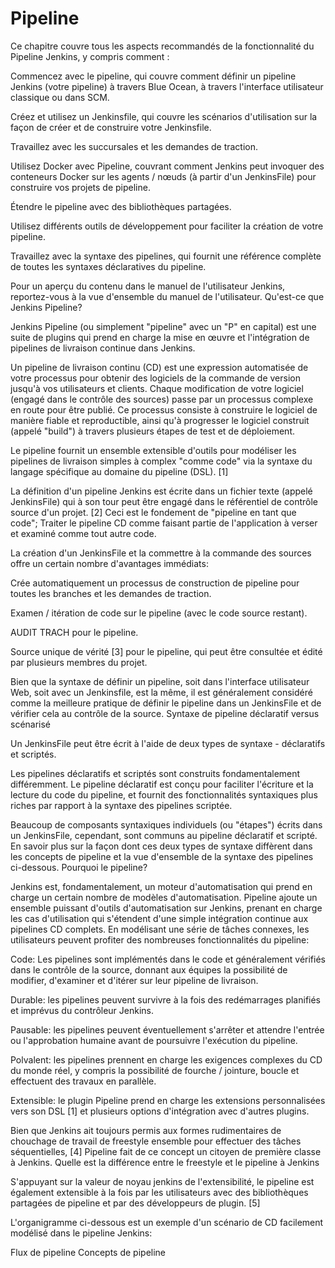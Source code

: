 # Pipeline

Ce chapitre couvre tous les aspects recommandés de la fonctionnalité du Pipeline Jenkins, y compris comment : 

Commencez avec le pipeline, qui couvre comment définir un pipeline Jenkins (votre pipeline) à travers Blue Ocean, à travers l'interface utilisateur classique ou dans SCM. 

Créez et utilisez un Jenkinsfile, qui couvre les scénarios d'utilisation sur la façon de créer et de construire votre Jenkinsfile. 

Travaillez avec les succursales et les demandes de traction. 

Utilisez Docker avec Pipeline, couvrant comment Jenkins peut invoquer des conteneurs Docker sur les agents / nœuds (à partir d'un JenkinsFile) pour construire vos projets de pipeline. 

Étendre le pipeline avec des bibliothèques partagées. 

Utilisez différents outils de développement pour faciliter la création de votre pipeline. 

Travaillez avec la syntaxe des pipelines, qui fournit une référence complète de toutes les syntaxes déclaratives du pipeline.

Pour un aperçu du contenu dans le manuel de l'utilisateur Jenkins, reportez-vous à la vue d'ensemble du manuel de l'utilisateur.
Qu'est-ce que Jenkins Pipeline?

Jenkins Pipeline (ou simplement "pipeline" avec un "P" en capital) est une suite de plugins qui prend en charge la mise en œuvre et l'intégration de pipelines de livraison continue dans Jenkins.

Un pipeline de livraison continu (CD) est une expression automatisée de votre processus pour obtenir des logiciels de la commande de version jusqu'à vos utilisateurs et clients. Chaque modification de votre logiciel (engagé dans le contrôle des sources) passe par un processus complexe en route pour être publié. Ce processus consiste à construire le logiciel de manière fiable et reproductible, ainsi qu'à progresser le logiciel construit (appelé "build") à travers plusieurs étapes de test et de déploiement.

Le pipeline fournit un ensemble extensible d'outils pour modéliser les pipelines de livraison simples à complex "comme code" via la syntaxe du langage spécifique au domaine du pipeline (DSL). [1]

La définition d'un pipeline Jenkins est écrite dans un fichier texte (appelé JenkinsFile) qui à son tour peut être engagé dans le référentiel de contrôle source d'un projet. [2] Ceci est le fondement de "pipeline en tant que code"; Traiter le pipeline CD comme faisant partie de l'application à verser et examiné comme tout autre code.

La création d'un JenkinsFile et la commettre à la commande des sources offre un certain nombre d'avantages immédiats: 

Crée automatiquement un processus de construction de pipeline pour toutes les branches et les demandes de traction. 

Examen / itération de code sur le pipeline (avec le code source restant). 

AUDIT TRACH pour le pipeline. 

Source unique de vérité [3] pour le pipeline, qui peut être consultée et édité par plusieurs membres du projet.

Bien que la syntaxe de définir un pipeline, soit dans l'interface utilisateur Web, soit avec un Jenkinsfile, est la même, il est généralement considéré comme la meilleure pratique de définir le pipeline dans un JenkinsFile et de vérifier cela au contrôle de la source.
Syntaxe de pipeline déclaratif versus scénarisé

Un JenkinsFile peut être écrit à l'aide de deux types de syntaxe - déclaratifs et scriptés.

Les pipelines déclaratifs et scriptés sont construits fondamentalement différemment. Le pipeline déclaratif est conçu pour faciliter l'écriture et la lecture du code du pipeline, et fournit des fonctionnalités syntaxiques plus riches par rapport à la syntaxe des pipelines scriptée.

Beaucoup de composants syntaxiques individuels (ou "étapes") écrits dans un JenkinsFile, cependant, sont communs au pipeline déclaratif et scripté. En savoir plus sur la façon dont ces deux types de syntaxe diffèrent dans les concepts de pipeline et la vue d'ensemble de la syntaxe des pipelines ci-dessous.
Pourquoi le pipeline?

Jenkins est, fondamentalement, un moteur d'automatisation qui prend en charge un certain nombre de modèles d'automatisation. Pipeline ajoute un ensemble puissant d'outils d'automatisation sur Jenkins, prenant en charge les cas d'utilisation qui s'étendent d'une simple intégration continue aux pipelines CD complets. En modélisant une série de tâches connexes, les utilisateurs peuvent profiter des nombreuses fonctionnalités du pipeline: 

Code: Les pipelines sont implémentés dans le code et généralement vérifiés dans le contrôle de la source, donnant aux équipes la possibilité de modifier, d'examiner et d'itérer sur leur pipeline de livraison. 

Durable: les pipelines peuvent survivre à la fois des redémarrages planifiés et imprévus du contrôleur Jenkins. 

Pausable: les pipelines peuvent éventuellement s'arrêter et attendre l'entrée ou l'approbation humaine avant de poursuivre l'exécution du pipeline. 

Polvalent: les pipelines prennent en charge les exigences complexes du CD du monde réel, y compris la possibilité de fourche / jointure, boucle et effectuent des travaux en parallèle. 

Extensible: le plugin Pipeline prend en charge les extensions personnalisées vers son DSL [1] et plusieurs options d'intégration avec d'autres plugins.

Bien que Jenkins ait toujours permis aux formes rudimentaires de chouchage de travail de freestyle ensemble pour effectuer des tâches séquentielles, [4] Pipeline fait de ce concept un citoyen de première classe à Jenkins.
Quelle est la différence entre le freestyle et le pipeline à Jenkins

S'appuyant sur la valeur de noyau jenkins de l'extensibilité, le pipeline est également extensible à la fois par les utilisateurs avec des bibliothèques partagées de pipeline et par des développeurs de plugin. [5]

L'organigramme ci-dessous est un exemple d'un scénario de CD facilement modélisé dans le pipeline Jenkins:

Flux de pipeline
Concepts de pipeline